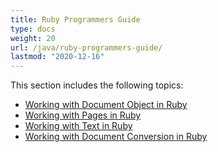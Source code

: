 ```yaml
---
title: Ruby Programmers Guide
type: docs
weight: 20
url: /java/ruby-programmers-guide/
lastmod: "2020-12-16"
---
```


This section includes the following topics:

- [Working with Document Object in Ruby](/pdf/java/working-with-document-object-in-ruby/)
- [Working with Pages in Ruby](/pdf/java/working-with-pages-in-ruby/)
- [Working with Text in Ruby](/pdf/java/working-with-text-in-ruby/)
- [Working with Document Conversion in Ruby](/pdf/java/working-with-document-conversion-in-ruby/)
